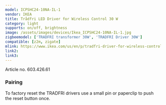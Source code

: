 ```yaml
---
model: ICPSHC24-10NA-IL-1
vendor: IKEA
title: Trådfri LED Driver for Wireless Control 30 W
category: light
supports: on/off, brightness
image: /assets/images/devices/Ikea_ICPSHC24-10NA-IL-1.jpg
zigbeemodel: ['TRADFRI transformer 30W', 'TRADFRI Driver 30W']
compatible: [z2m, zigate]
mlink: https://www.ikea.com/us/en/p/tradfri-driver-for-wireless-control-gray-60342661/
link2: 
link3: 
---
```

Article no. 603.426.61

### Pairing
To factory reset the TRADFRI drivers use a small pin or paperclip to push the reset button once.
